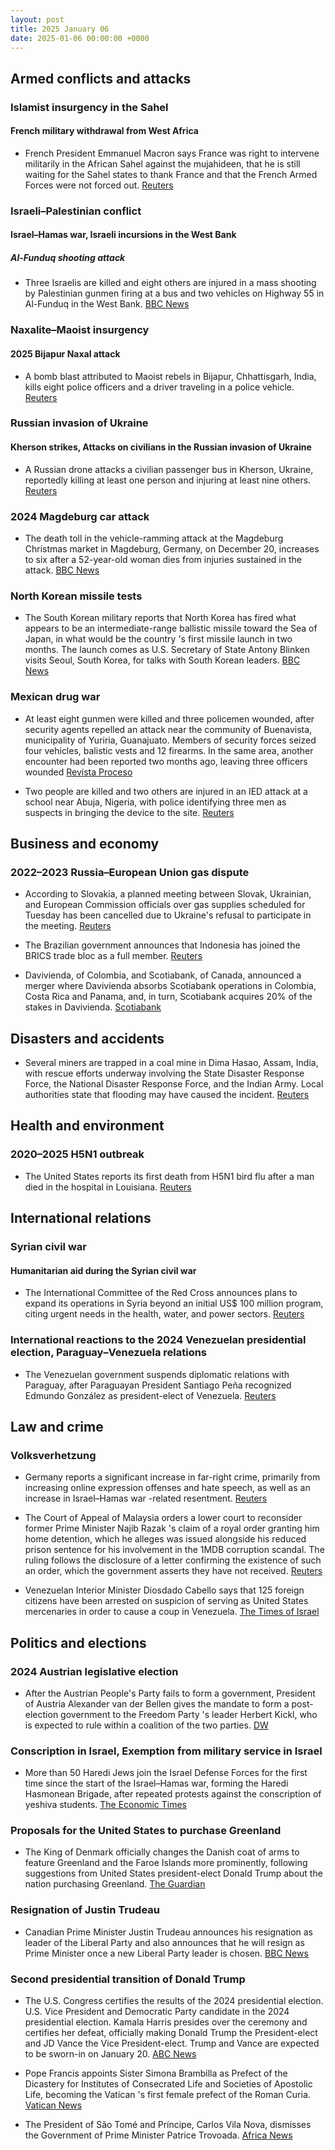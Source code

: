 ```yaml
---
layout: post
title: 2025 January 06
date: 2025-01-06 00:00:00 +0000
---
```


## Armed conflicts and attacks

### Islamist insurgency in the Sahel

#### French military withdrawal from West Africa

- French President Emmanuel Macron says France was right to intervene militarily in the African Sahel against the mujahideen, that he is still waiting for the Sahel states to thank France and that the French Armed Forces were not forced out. [Reuters](https://www.reuters.com/world/europe/still-awaiting-thanks-stopping-islamists-sahel-macron-says-2025-01-06/)

### Israeli–Palestinian conflict

#### Israel–Hamas war, Israeli incursions in the West Bank

##### Al-Funduq shooting attack

- Three Israelis are killed and eight others are injured in a mass shooting by Palestinian gunmen firing at a bus and two vehicles on Highway 55 in Al-Funduq in the West Bank. [BBC News](https://www.bbc.com/news/articles/cdjgv1r4x81o)

### Naxalite–Maoist insurgency

#### 2025 Bijapur Naxal attack

- A bomb blast attributed to Maoist rebels in Bijapur, Chhattisgarh, India, kills eight police officers and a driver traveling in a police vehicle. [Reuters](https://www.reuters.com/world/india/ten-policemen-feared-killed-bomb-blast-central-india-tv-report-says-2025-01-06/)

### Russian invasion of Ukraine

#### Kherson strikes, Attacks on civilians in the Russian invasion of Ukraine

- A Russian drone attacks a civilian passenger bus in Kherson, Ukraine, reportedly killing at least one person and injuring at least nine others. [Reuters](https://www.reuters.com/world/europe/russian-drone-kills-one-injures-nine-passenger-bus-ukraines-kherson-2025-01-06/)

### 2024 Magdeburg car attack

- The death toll in the vehicle-ramming attack at the Magdeburg Christmas market in Magdeburg, Germany, on December 20, increases to six after a 52-year-old woman dies from injuries sustained in the attack. [BBC News](https://www.bbc.com/news/articles/cql5nlrp374o)

### North Korean missile tests

- The South Korean military reports that North Korea has fired what appears to be an intermediate-range ballistic missile toward the Sea of Japan, in what would be the country 's first missile launch in two months. The launch comes as U.S. Secretary of State Antony Blinken visits Seoul, South Korea, for talks with South Korean leaders. [BBC News](https://www.bbc.com/news/articles/crrwyv75g5xo)

### Mexican drug war

- At least eight gunmen were killed and three policemen wounded, after security agents repelled an attack near the community of Buenavista, municipality of Yuriria, Guanajuato. Members of security forces seized four vehicles, balistic vests and 12 firearms. In the same area, another encounter had been reported two months ago, leaving three officers wounded [Revista Proceso](https://www.proceso.com.mx/nacional/estados/2025/1/6/fuerzas-de-seguridad-abaten-ocho-presuntos-criminales-en-yuriria-guanajuato-343294.html)

- Two people are killed and two others are injured in an IED attack at a school near Abuja, Nigeria, with police identifying three men as suspects in bringing the device to the site. [Reuters](https://www.reuters.com/world/africa/suspected-bomb-explosion-kills-two-people-nigerian-school-police-say-2025-01-06/)

## Business and economy

### 2022–2023 Russia–European Union gas dispute

- According to Slovakia, a planned meeting between Slovak, Ukrainian, and European Commission officials over gas supplies scheduled for Tuesday has been cancelled due to Ukraine's refusal to participate in the meeting. [Reuters](https://www.reuters.com/world/europe/slovakia-says-gas-supply-meeting-with-ukraine-european-commission-cancelled-2025-01-06/)

- The Brazilian government announces that Indonesia has joined the BRICS trade bloc as a full member. [Reuters](https://www.reuters.com/world/indonesia-join-brics-bloc-full-member-brazil-says-2025-01-06/)

- Davivienda, of Colombia, and Scotiabank, of Canada, announced a merger where Davivienda absorbs Scotiabank operations in Colombia, Costa Rica and Panama, and, in turn, Scotiabank acquires 20% of the stakes in Davivienda. [Scotiabank](https://www.scotiabank.com/corporate/en/home/media-centre/media-centre/news-release.html.html?id=4186&language=en)

## Disasters and accidents

- Several miners are trapped in a coal mine in Dima Hasao, Assam, India, with rescue efforts underway involving the State Disaster Response Force, the National Disaster Response Force, and the Indian Army. Local authorities state that flooding may have caused the incident. [Reuters](https://www.reuters.com/world/india/several-miners-trapped-coal-mine-indias-assam-2025-01-06/)

## Health and environment

### 2020–2025 H5N1 outbreak

- The United States reports its first death from H5N1 bird flu after a man died in the hospital in Louisiana. [Reuters](https://www.reuters.com/world/us/louisiana-reports-first-bird-flu-related-death-us-state-agency-says-2025-01-06/)

## International relations

### Syrian civil war

#### Humanitarian aid during the Syrian civil war

- The International Committee of the Red Cross announces plans to expand its operations in Syria beyond an initial US$ 100 million program, citing urgent needs in the health, water, and power sectors. [Reuters](https://www.reuters.com/world/middle-east/icrc-expand-syria-humanitarian-efforts-beyond-100-mln-programme-2025-01-06/)

### International reactions to the 2024 Venezuelan presidential election, Paraguay–Venezuela relations

- The Venezuelan government suspends diplomatic relations with Paraguay, after Paraguayan President Santiago Peña recognized Edmundo González as president-elect of Venezuela. [Reuters](https://www.reuters.com/world/americas/venezuela-breaks-diplomatic-relations-with-paraguay-2025-01-06/)

## Law and crime

### Volksverhetzung

- Germany reports a significant increase in far-right crime, primarily from increasing online expression offenses and hate speech, as well as an increase in Israel–Hamas war -related resentment. [Reuters](https://www.reuters.com/world/europe/germany-sees-rise-far-right-crime-with-online-offences-main-driver-2025-01-06/)

- The Court of Appeal of Malaysia orders a lower court to reconsider former Prime Minister Najib Razak 's claim of a royal order granting him home detention, which he alleges was issued alongside his reduced prison sentence for his involvement in the 1MDB corruption scandal. The ruling follows the disclosure of a letter confirming the existence of such an order, which the government asserts they have not received. [Reuters](https://www.reuters.com/world/asia-pacific/malaysia-court-grants-jailed-ex-pm-najibs-request-see-document-he-says-allows-2025-01-06/)

- Venezuelan Interior Minister Diosdado Cabello says that 125 foreign citizens have been arrested on suspicion of serving as United States mercenaries in order to cause a coup in Venezuela. [The Times of Israel](https://www.timesofisrael.com/liveblog_entry/venezuela-says-125-foreigners-including-one-israeli-arrested-on-suspicion-of-being-us-mercenaries/)

## Politics and elections

### 2024 Austrian legislative election

- After the Austrian People's Party fails to form a government, President of Austria Alexander van der Bellen gives the mandate to form a post-election government to the Freedom Party 's leader Herbert Kickl, who is expected to rule within a coalition of the two parties. [DW](https://www.dw.com/de/van-der-bellen-erteilt-fp%C3%B6-auftrag-zur-regierungsbildung/a-71227474)

### Conscription in Israel, Exemption from military service in Israel

- More than 50 Haredi Jews join the Israel Defense Forces for the first time since the start of the Israel–Hamas war, forming the Haredi Hasmonean Brigade, after repeated protests against the conscription of yeshiva students. [The Economic Times](https://economictimes.indiatimes.com/news/international/us/israel-defense-forces-recruit-first-ultra-orthodox-soldiers-for-hasmonean-brigade/articleshow/117000437.cms?from=mdr)

### Proposals for the United States to purchase Greenland

- The King of Denmark officially changes the Danish coat of arms to feature Greenland and the Faroe Islands more prominently, following suggestions from United States president-elect Donald Trump about the nation purchasing Greenland. [The Guardian](https://www.theguardian.com/world/2025/jan/06/danish-king-changes-coat-of-arms-in-apparent-rebuke-to-donald-trump)

### Resignation of Justin Trudeau

- Canadian Prime Minister Justin Trudeau announces his resignation as leader of the Liberal Party and also announces that he will resign as Prime Minister once a new Liberal Party leader is chosen. [BBC News](https://www.bbc.co.uk/news/live/clyjmy7vl64t)

### Second presidential transition of Donald Trump

- The U.S. Congress certifies the results of the 2024 presidential election. U.S. Vice President and Democratic Party candidate in the 2024 presidential election. Kamala Harris presides over the ceremony and certifies her defeat, officially making Donald Trump the President-elect and JD Vance the Vice President-elect. Trump and Vance are expected to be sworn-in on January 20. [ABC News](https://abcnews.go.com/Politics/congress-meets-certify-trumps-2024-election-victory/story?id=117380065)

- Pope Francis appoints Sister Simona Brambilla as Prefect of the Dicastery for Institutes of Consecrated Life and Societies of Apostolic Life, becoming the Vatican 's first female prefect of the Roman Curia. [Vatican News](https://www.vaticannews.va/en/pope/news/2025-01/vatican-first-female-prefect-simona-brambilla-consecrated-life.html)

- The President of São Tomé and Príncipe, Carlos Vila Nova, dismisses the Government of Prime Minister Patrice Trovoada. [Africa News](https://www.africanews.com/2025/01/06/sao-tome-and-principe-president-dismisses-government-by-decree/)
